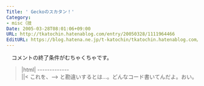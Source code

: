 ```yaml
---
Title: ' Geckoのスカタン！'
Category:
- misc（技
Date: 2005-03-28T08:01:06+09:00
URL: http://tkatochin.hatenablog.com/entry/20050328/1111964466
EditURL: https://blog.hatena.ne.jp/t-katochin/tkatochin.hatenablog.com/atom/entry/6653586347154756320
---
```


　コメントの終了条件がむちゃくちゃです。
>|html|
 -------------<br />
||<
これを、--> と勘違いするとは…。どんなコード書いてんだよ。おい。
